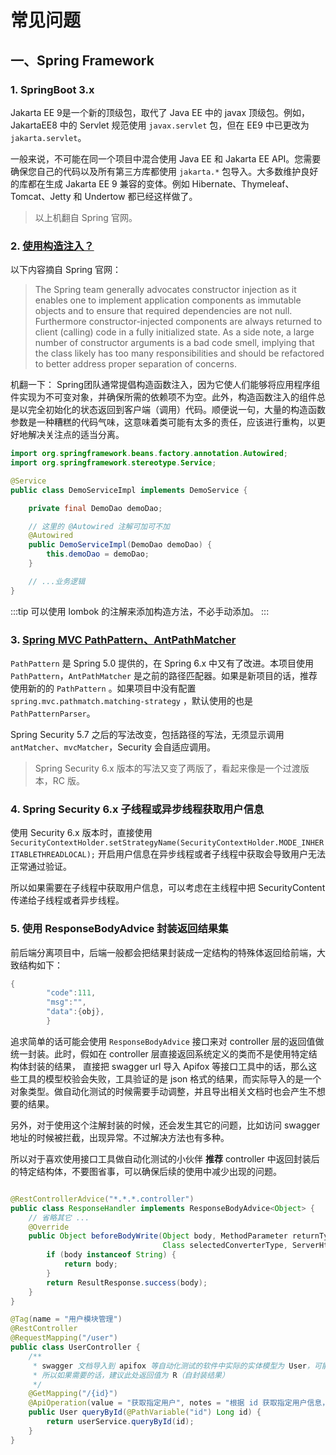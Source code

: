 # 常见问题

## 一、Spring Framework

### 1. SpringBoot 3.x

Jakarta EE 9是一个新的顶级包，取代了 Java EE 中的 javax 顶级包。例如，JakartaEE8 中的 Servlet 规范使用 `javax.servlet`
包，但在 EE9 中已更改为 `jakarta.servlet`。

一般来说，不可能在同一个项目中混合使用 Java EE 和 Jakarta EE API。您需要确保您自己的代码以及所有第三方库都使用 `jakarta.*`
包导入。大多数维护良好的库都在生成 Jakarta EE 9 兼容的变体。例如 Hibernate、Thymeleaf、Tomcat、Jetty 和 Undertow 都已经这样做了。

> 以上机翻自 Spring 官网。

### 2. [使用构造注入？](https://docs.spring.io/spring-framework/docs/4.0.x/spring-framework-reference/htmlsingle/#beans-setter-injection)

以下内容摘自 Spring 官网：
> The Spring team generally advocates constructor injection as it enables one to implement application components as
> immutable objects and to ensure that required dependencies are not null. Furthermore constructor-injected components
> are
> always returned to client (calling) code in a fully initialized state. As a side note, a large number of constructor
> arguments is a bad code smell, implying that the class likely has too many responsibilities and should be refactored
> to
> better address proper separation of concerns.

机翻一下：
Spring团队通常提倡构造函数注入，因为它使人们能够将应用程序组件实现为不可变对象，并确保所需的依赖项不为空。此外，构造函数注入的组件总是以完全初始化的状态返回到客户端（调用）代码。顺便说一句，大量的构造函数参数是一种糟糕的代码气味，这意味着类可能有太多的责任，应该进行重构，以更好地解决关注点的适当分离。

```java
import org.springframework.beans.factory.annotation.Autowired;
import org.springframework.stereotype.Service;

@Service
public class DemoServiceImpl implements DemoService {

    private final DemoDao demoDao;

    // 这里的 @Autowired 注解可加可不加
    @Autowired
    public DemoServiceImpl(DemoDao demoDao) {
        this.demoDao = demoDao;
    }

    // ...业务逻辑
}
```

:::tip
可以使用 lombok 的注解来添加构造方法，不必手动添加。
:::

### 3. [Spring MVC PathPattern、AntPathMatcher](https://spring.io/blog/2020/06/30/url-matching-with-pathpattern-in-spring-mvc)

`PathPattern` 是 Spring 5.0 提供的，在 Spring 6.x 中又有了改进。本项目使用 `PathPattern`，`AntPathMatcher`
是之前的路径匹配器。如果是新项目的话，推荐使用新的的 `PathPattern`
。如果项目中没有配置 `spring.mvc.pathmatch.matching-strategy` ，默认使用的也是 `PathPatternParser`。

Spring Security 5.7 之后的写法改变，包括路径的写法，无须显示调用 `antMatcher`、`mvcMatcher`，Security 会自适应调用。

> Spring Security 6.x 版本的写法又变了两版了，看起来像是一个过渡版本，RC 版。

### 4. Spring Security 6.x 子线程或异步线程获取用户信息

使用 Security 6.x
版本时，直接使用 `SecurityContextHolder.setStrategyName(SecurityContextHolder.MODE_INHERITABLETHREADLOCAL);`
开启用户信息在异步线程或者子线程中获取会导致用户无法正常通过验证。

所以如果需要在子线程中获取用户信息，可以考虑在主线程中把 SecurityContent 传递给子线程或者异步线程。

### 5. 使用 ResponseBodyAdvice 封装返回结果集

前后端分离项目中，后端一般都会把结果封装成一定结构的特殊体返回给前端，大致结构如下：

```java
{
        "code":111,
        "msg":"",
        "data":{obj},
        }
```

追求简单的话可能会使用 `ResponseBodyAdvice` 接口来对 controller 层的返回值做统一封装。此时，假如在 controller
层直接返回系统定义的类而不是使用特定结构体封装的结果，
直接把 swagger url 导入 Apifox 等接口工具中的话，那么这些工具的模型校验会失败，工具验证的是 json
格式的结果，而实际导入的是一个对象类型。做自动化测试的时候需要手动调整，并且导出相关文档时也会产生不想要的结果。

另外，对于使用这个注解封装的时候，还会发生其它的问题，比如访问 swagger 地址的时候被拦截，出现异常。不过解决方法也有多种。

所以对于喜欢使用接口工具做自动化测试的小伙伴 **推荐** controller 中返回封装后的特定结构体，不要图省事，可以确保后续的使用中减少出现的问题。

```java

@RestControllerAdvice("*.*.*.controller")
public class ResponseHandler implements ResponseBodyAdvice<Object> {
    // 省略其它 ...
    @Override
    public Object beforeBodyWrite(Object body, MethodParameter returnType, MediaType selectedContentType,
                                  Class selectedConverterType, ServerHttpRequest request, ServerHttpResponse response) {
        if (body instanceof String) {
            return body;
        }
        return ResultResponse.success(body);
    }
}

@Tag(name = "用户模块管理")
@RestController
@RequestMapping("/user")
public class UserController {
    /**
     * swagger 文档导入到 apifox 等自动化测试的软件中实际的实体模型为 User，可能会影响测试结果
     * 所以如果需要的话，建议此处返回值为 R（自封装结果）
     */
    @GetMapping("/{id}")
    @ApiOperation(value = "获取指定用户", notes = "根据 id 获取指定用户信息，get 方法")
    public User queryById(@PathVariable("id") Long id) {
        return userService.queryById(id);
    }
}
```
